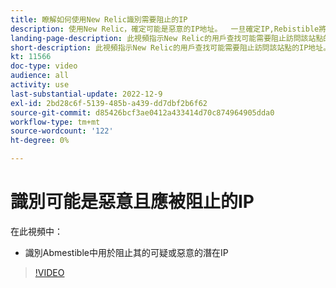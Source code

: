 ```yaml
---
title: 瞭解如何使用New Relic識別需要阻止的IP
description: 使用New Relic，確定可能是惡意的IP地址。  一旦確定IP,Rebistible將使用此IP來阻止它訪問應用程式
landing-page-description: 此視頻指示New Relic的用戶查找可能需要阻止訪問該站點的IP地址。
short-description: 此視頻指示New Relic的用戶查找可能需要阻止訪問該站點的IP地址。
kt: 11566
doc-type: video
audience: all
activity: use
last-substantial-update: 2022-12-9
exl-id: 2bd28c6f-5139-485b-a439-dd7dbf2b6f62
source-git-commit: d85426bcf3ae0412a433414d70c874964905dda0
workflow-type: tm+mt
source-wordcount: '122'
ht-degree: 0%

---
```


# 識別可能是惡意且應被阻止的IP

在此視頻中：

- 識別Abmestible中用於阻止&#x200B;其的可疑或惡意的潛在IP

>[!VIDEO](https://video.tv.adobe.com/v/3412088?quality=12&learn=on)
